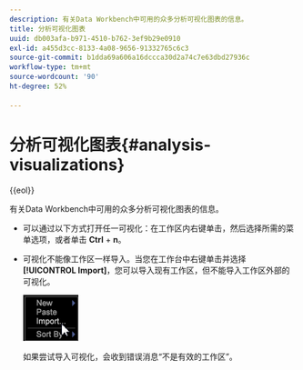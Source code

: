 ```yaml
---
description: 有关Data Workbench中可用的众多分析可视化图表的信息。
title: 分析可视化图表
uuid: db003afa-b971-4510-b762-3ef9b29e0910
exl-id: a455d3cc-8133-4a08-9656-91332765c6c3
source-git-commit: b1dda69a606a16dccca30d2a74c7e63dbd27936c
workflow-type: tm+mt
source-wordcount: '90'
ht-degree: 52%

---
```


# 分析可视化图表{#analysis-visualizations}

{{eol}}

有关Data Workbench中可用的众多分析可视化图表的信息。

* 可以通过以下方式打开任一可视化：在工作区内右键单击，然后选择所需的菜单选项，或者单击 **Ctrl** + **n**。

* 可视化不能像工作区一样导入。当您在工作台中右键单击并选择 **[!UICONTROL Import]**，您可以导入现有工作区，但不能导入工作区外部的可视化。

   ![](assets/import_workspace.png)

   如果尝试导入可视化，会收到错误消息“不是有效的工作区”。
